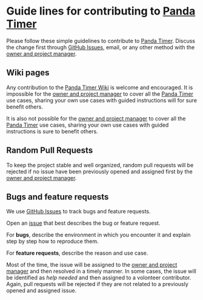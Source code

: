# Guide lines for contributing to [Panda Timer](https://github.com/chuot/panda-timer)

Please follow these simple guidelines to contribute to [Panda Timer](https://github.com/chuot/panda-timer). Discuss the change first through [GitHub Issues](https://github.com/chuot/panda-timer/issues), email, or any other method with the [owner and project manager](https://github.com/chuot).

## Wiki pages

Any contribution to the [Panda Timer Wiki](https://github.com/chuot/panda-timer/wiki) is welcome and encouraged. It is impossible for the [owner and project manager](https://github.com/chuot) to cover all the [Panda Timer](https://github.com/chuot/panda-timer) use cases, sharing your own use cases with guided instructions will for sure benefit others.

It is also not possible for the [owner and project manager](https://github.com/chuot) to cover all the [Panda Timer](https://github.com/chuot/panda-timer) use cases, sharing your own use cases with guided instructions is sure to benefit others.

## Random Pull Requests

To keep the project stable and well organized, random pull requests will be rejected if no issue have been previously opened and assigned first by the [owner and project manager](https://github.com/chuot).

## Bugs and feature requests

We use [GitHub Issues](https://github.com/chuot/panda-timer/issues) to track bugs and feature requests.

Open an [issue](https://github.com/chuot/panda-timer/issues) that best describes the bug or feature request.

For **bugs**, describe the environment in which you encounter it and explain step by step how to reproduce them.

For **feature requests**, describe the reason and use case.

Most of the time, the issue will be assigned to the [owner and project manager](https://github.com/chuot) and then resolved in a timely manner. In some cases, the issue will be identified as _help needed_ and then assigned to a volonteer contributor. Again, pull requests will be rejected if they are not related to a previously opened and assigned issue.
